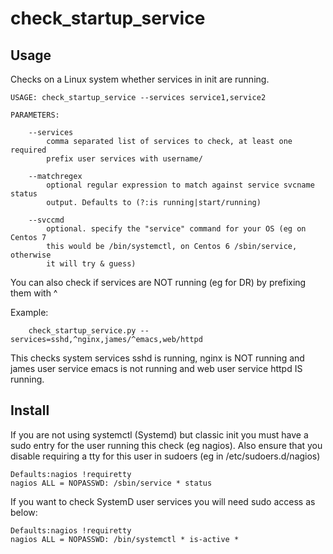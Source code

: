 check_startup_service
=====================

Usage
-----

Checks on a Linux system whether services in init are running.

	USAGE: check_startup_service --services service1,service2

	PARAMETERS:

		--services
			comma separated list of services to check, at least one required
			prefix user services with username/

		--matchregex
			optional regular expression to match against service svcname status
			output. Defaults to (?:is running|start/running)

		--svccmd
			optional. specify the "service" command for your OS (eg on Centos 7
			this would be /bin/systemctl, on Centos 6 /sbin/service, otherwise
			it will try & guess)

You can also check if services are NOT running (eg for DR) by prefixing them with ^

Example:

        check_startup_service.py --services=sshd,^nginx,james/^emacs,web/httpd
		
This checks system services sshd is running, nginx is NOT running and james user service emacs is not running and web user service httpd IS running.


Install
-------

If you are not using systemctl (Systemd) but classic init you must have a sudo entry for the user running this check (eg nagios). Also ensure that you disable requiring a tty for this user in sudoers (eg in /etc/sudoers.d/nagios)

	Defaults:nagios !requiretty
	nagios ALL = NOPASSWD: /sbin/service * status

If you want to check SystemD user services you will need sudo access as below:

    Defaults:nagios !requiretty
    nagios ALL = NOPASSWD: /bin/systemctl * is-active *
	
